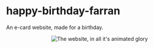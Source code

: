 # happy-birthday-farran
An e-card website, made for a birthday.

<div style="text-align: center"><img alt="The website, in all it's animated glory" src ="http://i.giphy.com/l3V0pOFnn2tWlU4i4.gif"></img></div>
